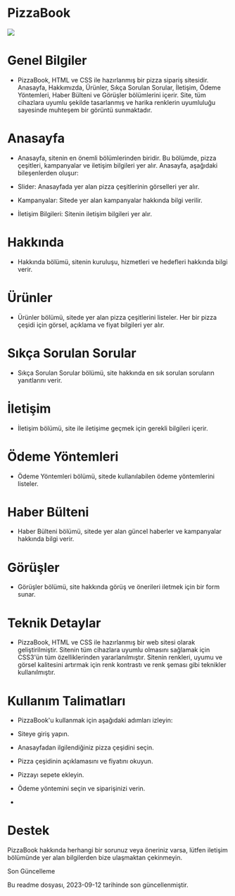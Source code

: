 
# PizzaBook 

<img src="/gif/gif.gif"/>

# Genel Bilgiler

- PizzaBook, HTML ve CSS ile hazırlanmış bir pizza sipariş sitesidir. Anasayfa, Hakkımızda, Ürünler, Sıkça Sorulan Sorular, İletişim, Ödeme Yöntemleri, Haber Bülteni ve Görüşler bölümlerini içerir. Site, tüm cihazlara uyumlu şekilde tasarlanmış ve harika renklerin uyumluluğu sayesinde muhteşem bir görüntü sunmaktadır.

# Anasayfa

- Anasayfa, sitenin en önemli bölümlerinden biridir. Bu bölümde, pizza çeşitleri, kampanyalar ve iletişim bilgileri yer alır. Anasayfa, aşağıdaki bileşenlerden oluşur:

- Slider: Anasayfada yer alan pizza çeşitlerinin görselleri yer alır.
- Kampanyalar: Sitede yer alan kampanyalar hakkında bilgi verilir.
- İletişim Bilgileri: Sitenin iletişim bilgileri yer alır.

# Hakkında

- Hakkında bölümü, sitenin kuruluşu, hizmetleri ve hedefleri hakkında bilgi verir.

# Ürünler

- Ürünler bölümü, sitede yer alan pizza çeşitlerini listeler. Her bir pizza çeşidi için görsel, açıklama ve fiyat bilgileri yer alır.

# Sıkça Sorulan Sorular

- Sıkça Sorulan Sorular bölümü, site hakkında en sık sorulan soruların yanıtlarını verir.

# İletişim

- İletişim bölümü, site ile iletişime geçmek için gerekli bilgileri içerir.

# Ödeme Yöntemleri

- Ödeme Yöntemleri bölümü, sitede kullanılabilen ödeme yöntemlerini listeler.

# Haber Bülteni

- Haber Bülteni bölümü, sitede yer alan güncel haberler ve kampanyalar hakkında bilgi verir.

# Görüşler

- Görüşler bölümü, site hakkında görüş ve önerileri iletmek için bir form sunar.

# Teknik Detaylar

- PizzaBook, HTML ve CSS ile hazırlanmış bir web sitesi olarak geliştirilmiştir. Sitenin tüm cihazlara uyumlu olmasını sağlamak için CSS3'ün tüm özelliklerinden yararlanılmıştır. Sitenin renkleri, uyumu ve görsel kalitesini artırmak için renk kontrastı ve renk şeması gibi teknikler kullanılmıştır.

# Kullanım Talimatları

- PizzaBook'u kullanmak için aşağıdaki adımları izleyin:

- Siteye giriş yapın.
- Anasayfadan ilgilendiğiniz pizza çeşidini seçin.
- Pizza çeşidinin açıklamasını ve fiyatını okuyun.
- Pizzayı sepete ekleyin.
- Ödeme yöntemini seçin ve siparişinizi verin.
-
# Destek

PizzaBook hakkında herhangi bir sorunuz veya öneriniz varsa, lütfen iletişim bölümünde yer alan bilgilerden bize ulaşmaktan çekinmeyin.

Son Güncelleme

Bu readme dosyası, 2023-09-12 tarihinde son güncellenmiştir.